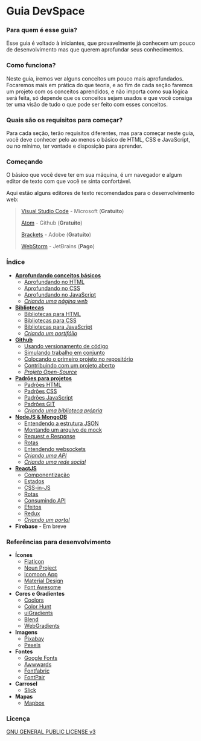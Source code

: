 <!-- 
    Copyright (C) 2019 Marcos Paulo Vaz de Oliveira

    This program is free software: you can redistribute it and/or modify
    it under the terms of the GNU General Public License as published by
    the Free Software Foundation, either version 3 of the License, or
    (at your option) any later version.

    This program is distributed in the hope that it will be useful,
    but WITHOUT ANY WARRANTY; without even the implied warranty of
    MERCHANTABILITY or FITNESS FOR A PARTICULAR PURPOSE.  See the
    GNU General Public License for more details.

    You should have received a copy of the GNU General Public License
    along with this program.  If not, see [http://www.gnu.org/licenses/].
-->

# Guia DevSpace

### Para quem é esse guia?
Esse guia é voltado à iniciantes, que provavelmente já conhecem um pouco de desenvolvimento mas que querem aprofundar seus conhecimentos.

### Como funciona?
Neste guia, iremos ver alguns conceitos um pouco mais aprofundados. Focaremos mais em prática do que teoria, e ao fim de cada seção faremos um projeto com os conceitos aprendidos, e não importa como sua lógica será feita, só depende que os conceitos sejam usados e que você consiga ter uma visão de tudo o que pode ser feito com esses conceitos.

### Quais são os requisitos para começar?
Para cada seção, terão requisitos diferentes, mas para começar neste guia, você deve conhecer pelo ao menos o básico de HTML, CSS e JavaScript, ou no mínimo, ter vontade e disposição para aprender.

### Começando
O básico que você deve ter em sua máquina, é um navegador e algum editor de texto com que você se sinta confortável.


Aqui estão alguns editores de texto recomendados para o desenvolvimento web:

> [Visual Studio Code](https://code.visualstudio.com/) - Microsoft (**Gratuito**)
>
> [Atom](https://atom.io/) - Github (**Gratuito**)
>
> [Brackets](http://brackets.io/) - Adobe (**Gratuito**)
>
> [WebStorm](https://www.jetbrains.com/webstorm/) - JetBrains (**Pago**)

### Índice
+ [**Aprofundando conceitos básicos**](./docs/Aprofundando/Aprofundando.md)
    + [Aprofundando no HTML](./docs/Aprofundando/Aprofundando_no_html.md)
    + [Aprofundando no CSS](./docs/Aprofundando/Aprofundando_no_css.md)
    + [Aprofundando no JavaScript]()
    + [*Criando uma página web*]()
+ [**Bibliotecas**]()
    + [Bibliotecas para HTML]()
    + [Bibliotecas para CSS]()
    + [Bibliotecas para JavaScript]()
    + [*Criando um portifólio*]()
+ [**Github**]()
    + [Usando versionamento de código]()
    + [Simulando trabalho em conjunto]()
    + [Colocando o primeiro projeto no repositório]()
    + [Contribuindo com um projeto aberto]()
    + [*Projeto Open-Source*]()
+ [**Padrões para projetos**]()
    + [Padrões HTML]()
    + [Padrões CSS]()
    + [Padrões JavaScript]()
    + [Padrões GIT]()
    + [*Criando uma biblioteca própria*]()
+ [**NodeJS & MongoDB**]()
    + [Entendendo a estrutura JSON]()
    + [Montando um arquivo de mock]()
    + [Request e Response]()
    + [Rotas]()
    + [Entendendo websockets]()
    + [*Criando uma API*]()
    + [*Criando uma rede social*]()
+ [**ReactJS**]()
    + [Componentização]()
    + [Estados]()
    + [CSS-in-JS]()
    + [Rotas]()
    + [Consumindo API]()
    + [Efeitos]()
    + [Redux]()
    + [*Criando um portal*]()
+ **Firebase** - Em breve

### Referências para desenvolvimento
+ **Ícones**
    + <a href="https://www.flaticon.com/" target="_blank">FlatIcon</a>
    + <a href="https://thenounproject.com/" target="_blank">Noun Project</a>
    + <a href="https://icomoon.io/app/" target="_blank">Icomoon App</a>
    + <a href="https://material.io/resources/icons/" target="_blank">Material Design</a>
    + <a href="https://fontawesome.com/" target="_blank">Font Awesome</a>
+ **Cores e Gradientes**
    + <a href="https://coolors.co/browser/latest" target="_blank">Coolors</a>
    + <a href="https://colorhunt.co/" target="_blank">Color Hunt</a>
    + <a href="https://uigradients.com/" target="_blank">uiGradients</a>
    + <a href="http://colinkeany.com/blend/" target="_blank">Blend</a>
    + <a href="https://webgradients.com/" target="_blank">WebGradients</a>
+ **Imagens**
    + <a href="https://pixabay.com/" target="_blank">Pixabay</a>
    + <a href="https://www.pexels.com/" target="_blank">Pexels</a>
+ **Fontes**
    + <a href="https://fonts.google.com/" target="_blank">Google Fonts</a>
    + <a href="https://www.awwwards.com/awwwards/collections/free-fonts/" target="_blank">Awwwards</a>
    + <a href="https://www.fontfabric.com/free-fonts/" target="_blank">Fontfabric</a>
    + <a href="https://fontpair.co/" target="_blank">FontPair</a>
+ **Carrosel**
    + <a href="https://kenwheeler.github.io/slick/" target="_blank">Slick</a>
+ **Mapas**
    + <a href="https://mapbox.com" target="_blank">Mapbox</a>

### Licença
[GNU GENERAL PUBLIC LICENSE v3](./LICENSE.md)